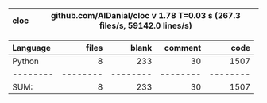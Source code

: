 cloc|github.com/AlDanial/cloc v 1.78  T=0.03 s (267.3 files/s, 59142.0 lines/s)
--- | ---

Language|files|blank|comment|code
:-------|-------:|-------:|-------:|-------:
Python|8|233|30|1507
--------|--------|--------|--------|--------
SUM:|8|233|30|1507
